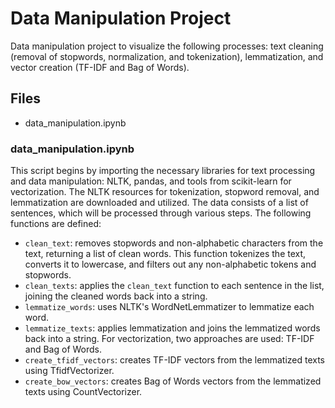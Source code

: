 # Data Manipulation Project
Data manipulation project to visualize the following processes: text cleaning (removal of stopwords, normalization, and tokenization), lemmatization, and vector creation (TF-IDF and Bag of Words).

## Files
- data_manipulation.ipynb

### data_manipulation.ipynb
This script begins by importing the necessary libraries for text processing and data manipulation: NLTK, pandas, and tools from scikit-learn for vectorization. The NLTK resources for tokenization, stopword removal, and lemmatization are downloaded and utilized.
The data consists of a list of sentences, which will be processed through various steps.
The following functions are defined:
- `clean_text`: removes stopwords and non-alphabetic characters from the text, returning a list of clean words. This function tokenizes the text, converts it to lowercase, and filters out any non-alphabetic tokens and stopwords.
- `clean_texts`: applies the `clean_text` function to each sentence in the list, joining the cleaned words back into a string.
- `lemmatize_words`: uses NLTK's WordNetLemmatizer to lemmatize each word.
- `lemmatize_texts`: applies lemmatization and joins the lemmatized words back into a string.
For vectorization, two approaches are used: TF-IDF and Bag of Words.
- `create_tfidf_vectors`: creates TF-IDF vectors from the lemmatized texts using TfidfVectorizer.
- `create_bow_vectors`: creates Bag of Words vectors from the lemmatized texts using CountVectorizer.